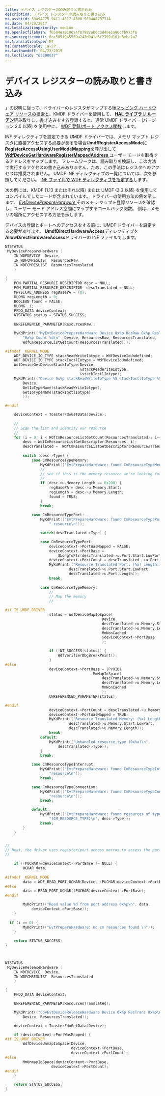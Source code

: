 ```yaml
---
title: デバイス レジスターの読み取りと書き込み
description: デバイス レジスターの読み取りと書き込み
ms.assetid: 58A94C75-94C1-4517-A300-9F04AA7B771A
ms.date: 04/20/2017
ms.localizationpriority: medium
ms.openlocfilehash: f6584ea910624f07992ab6c3d40e1a86cfb973f6
ms.sourcegitcommit: 0cc5051945559a242d941a6f2799d161d8eba2a7
ms.translationtype: MT
ms.contentlocale: ja-JP
ms.lasthandoff: 04/23/2019
ms.locfileid: "63390037"
---
```

# <a name="reading-and-writing-to-device-registers"></a>デバイス レジスターの読み取りと書き込み


」の説明に従って、ドライバーのレジスタがマップする後[マッピング ハードウェア リソースの検索と](finding-and-mapping-hardware-resources.md)、KMDF ドライバーを使用して、 [ **HAL ライブラリ ルーチン**](https://msdn.microsoft.com/library/windows/hardware/ff546644)読み取りし、書き込みをする登録すると、通常 UMDF ドライバー (バージョン 2.0 以降) を使用中に、 [WDF 登録/ポート アクセス関数](https://msdn.microsoft.com/library/windows/hardware/dn265662)します。

INF ディレクティブを設定できる UMDF ドライバーでは、メモリ マップト レジスタに直接アクセスする必要があるを場合**UmdfRegisterAccessMode**に**RegisterAccessUsingUserModeMapping**を呼び出して[ **WdfDeviceGetHardwareRegisterMappedAddress** ](https://msdn.microsoft.com/library/windows/hardware/dn265603)ユーザー モードを取得するアドレスをマップします。 フレームワークは、読み取りを検証し、この方法で実行するアクセスの書き込みありません、ため、この手法はレジスタへのアクセスは推奨されません。 UMDF INF ディレクティブの一覧については、次を参照してください。 [INF ファイルで WDF ディレクティブを指定する](specifying-wdf-directives-in-inf-files.md)します。

次の例には、KMDF (1.13 またはそれ以降) または UMDF (2.0 以降) を使用してコンパイルでしたコードが含まれています。 ドライバーの使用方法の例を示します、 [ *EvtDevicePrepareHardware* ](https://msdn.microsoft.com/library/windows/hardware/ff540880)そのメモリ マップト登録リソースを確認し、ユーザー モード アドレス空間にマップするコールバック関数。 例は、メモリの場所にアクセスする方法を示します。

デバイスの登録とポートへのアクセスをする前に、UMDF ドライバーを設定する必要があります、 **UmdfDirectHardwareAccess**ディレクティブを**AllowDirectHardwareAccess**ドライバーの INF ファイルでします。

```cpp
NTSTATUS
 MyDevicePrepareHardware (
    IN WDFDEVICE  Device,
    IN WDFCMRESLIST  ResourcesRaw,
    IN WDFCMRESLIST  ResourcesTranslated
    )
  
{
    PCM_PARTIAL_RESOURCE_DESCRIPTOR desc = NULL;
    PCM_PARTIAL_RESOURCE_DESCRIPTOR  descTranslated = NULL;
    PHYSICAL_ADDRESS regBasePA = {0};
    ULONG regLength = 0;
    BOOLEAN found = FALSE;
    ULONG  i;
    PFDO_DATA deviceContext;
    NTSTATUS status = STATUS_SUCCESS;
    
    UNREFERENCED_PARAMETER(ResourcesRaw);

    MyKdPrint(("MyEvtDevicePrepareHardware Device 0x%p ResRaw 0x%p ResTrans "
        "0x%p Count %d\n", Device, ResourcesRaw, ResourcesTranslated,
        WdfCmResourceListGetCount(ResourcesTranslated)));

#ifndef _KERNEL_MODE
    WDF_DEVICE_IO_TYPE stackReadWriteIotype = WdfDeviceIoUndefined; 
    WDF_DEVICE_IO_TYPE stackIoctlIotype = WdfDeviceIoUndefined;
    WdfDeviceGetDeviceStackIoType(Device,
                                  &stackReadWriteIotype,
                                  &stackIoctlIotype);
    MyKdPrint(("Device 0x%p stackReadWriteIoType %S stackIoctlIoType %S\n",
        Device,
        GetIoTypeName(stackReadWriteIotype),
        GetIoTypeName(stackIoctlIotype)
        ));

#endif

    deviceContext = ToasterFdoGetData(Device);
    
    //
    // Scan the list and identify our resource
    //
    for (i = 0; i < WdfCmResourceListGetCount(ResourcesTranslated); i++) {
        desc = WdfCmResourceListGetDescriptor(Resources, i);
        descTranslated =  WdfCmResourceListGetDescriptor(ResourcesTranslated, i);
           
        switch (desc->Type) {
            case CmResourceTypeMemory:
                MyKdPrint(("EvtPrepareHardware: found CmResourceTypeMemory resources \n"));
                //
                // see if this is the memory resource we're looking for
                // 
                if (desc->u.Memory.Length == 0x200) {
                    regBasePA = desc->u.Memory.Start;
                    regLength = desc->u.Memory.Length;
                    found = TRUE;                    
                }
                break;
                
            case CmResourceTypePort:
                MyKdPrint(("EvtPrepareHardware: found CmResourceTypePort"
                    " resource\n"));

                switch(descTranslated->Type) {

                case CmResourceTypePort:
                    deviceContext->PortWasMapped = FALSE;
                    deviceContext->PortBase = 
                        ULongToPtr(descTranslated->u.Port.Start.LowPart);
                    deviceContext->PortCount = descTranslated ->u.Port.Length;
                    MyKdPrint(("Resource Translated Port: (%x) Length: (%d)\n",
                             descTranslated->u.Port.Start.LowPart,
                             descTranslated->u.Port.Length));                        
                    break;
                    
                case CmResourceTypeMemory:
                    //
                    // Map the memory
                    //

#if IS_UMDF_DRIVER                    
                    status = WdfDeviceMapIoSpace(
                                            Device,
                                            descTranslated->u.Memory.Start,
                                            descTranslated->u.Memory.Length,
                                            MmNonCached,
                                            &deviceContext->PortBase
                                            );

                    if (!NT_SUCCESS(status)) {
                        WdfVerifierDbgBreakPoint();
                    }
#else
                    deviceContext->PortBase = (PVOID) 
                                        MmMapIoSpace(
                                            descTranslated->u.Memory.Start,
                                            descTranslated->u.Memory.Length,
                                            MmNonCached
                                            );
                    UNREFERENCED_PARAMETER(status);

#endif
                    deviceContext->PortCount = descTranslated->u.Memory.Length;
                    deviceContext->PortWasMapped = TRUE;
                    MyKdPrint(("Resource Translated Memory: (%x) Length: (%d)\n",
                             descTranslated->u.Memory.Start.LowPart,
                             descTranslated->u.Memory.Length));                        
                    break;
                default:
                    MyKdPrint(("Unhandled resource_type (0x%x)\n", 
                        descTranslated->Type));
                }
                break;

            case CmResourceTypeInterrupt:
                MyKdPrint(("EvtPrepareHardware: found CmResourceTypeInterrupt"
                    "resource\n"));
                break;                

            case CmResourceTypeConnection:
                MyKdPrint(("EvtPrepareHardware: found CmResourceTypeConnection"
                    "resource\n"));
                break;                

            default:
                MyKdPrint(("EvtPrepareHardware: found resources of type %d"
                    "(CM_RESOURCE_TYPE)\n", desc->Type));
                break;
        }
    }


//
// Next, the driver uses register/port access macros to access the port.
//

    if ((PUCHAR)&deviceContext->PortBase != NULL) {
        UCHAR data;
        
#ifndef _KERNEL_MODE
        data = WDF_READ_PORT_UCHAR(Device, (PUCHAR)deviceContext->PortBase);
#else
        data = READ_PORT_UCHAR((PUCHAR)deviceContext->PortBase);
#endif

        MyKdPrint(("Read value %d from port address 0x%p\n", data, 
            deviceContext->PortBase));
    }
  
  if (i == 0) {
        MyKdPrint(("EvtPrepareHardware: no cm resources found \n"));
    }
    
    return STATUS_SUCCESS;
}



NTSTATUS
 MyDeviceReleaseHardware (
    IN WDFDEVICE  Device,
    IN WDFCMRESLIST  ResourcesTranslated
    )

{
    PFDO_DATA deviceContext;

    UNREFERENCED_PARAMETER(ResourcesTranslated);

    MyKdPrint(("CovEvtDeviceReleaseHardware Device 0x%p ResTrans 0x%p\n", 
        Device, ResourcesTranslated));

    deviceContext = ToasterFdoGetData(Device);

    if (deviceContext->PortWasMapped) {
#if IS_UMDF_DRIVER
        WdfDeviceUnmapIoSpace(Device,
                              deviceContext->PortBase,
                              deviceContext->PortCount);
#else
        MmUnmapIoSpace(deviceContext->PortBase,
                     deviceContext->PortCount);
#endif
    }

    return STATUS_SUCCESS;
}
```

 

 






